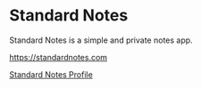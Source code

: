 # Standard Notes

Standard Notes is a simple and private notes app.

https://standardnotes.com

[Standard Notes Profile](standard_notes.yaml)